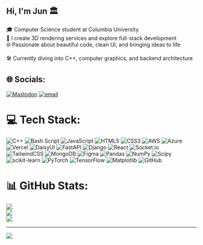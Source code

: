 ## Hi, I'm Jun 🏛️

🎓 Computer Science student at Columbia University<br/>
🌋 I create 3D rendering services and explore full-stack development<br/>
🌐 Passionate about beautiful code, clean UI, and bringing ideas to life<br/>  
🛠️ Currently diving into C++, computer graphics, and backend architecture<br/> 


## 🌐 Socials:
[![Mastodon](https://img.shields.io/badge/-MASTODON-%232B90D9?logo=mastodon&logoColor=white)](https://mastodon.social/@Jun) [![email](https://img.shields.io/badge/Email-D14836?logo=gmail&logoColor=white)](mailto:jl6316@columbia.edu) 

# 💻 Tech Stack:
![C++](https://img.shields.io/badge/c++-%2300599C.svg?style=flat&logo=c%2B%2B&logoColor=white) ![Bash Script](https://img.shields.io/badge/bash_script-%23121011.svg?style=flat&logo=gnu-bash&logoColor=white) ![JavaScript](https://img.shields.io/badge/javascript-%23323330.svg?style=flat&logo=javascript&logoColor=%23F7DF1E) ![HTML5](https://img.shields.io/badge/html5-%23E34F26.svg?style=flat&logo=html5&logoColor=white) ![CSS3](https://img.shields.io/badge/css3-%231572B6.svg?style=flat&logo=css3&logoColor=white) ![AWS](https://img.shields.io/badge/AWS-%23FF9900.svg?style=flat&logo=amazon-aws&logoColor=white) ![Azure](https://img.shields.io/badge/azure-%230072C6.svg?style=flat&logo=microsoftazure&logoColor=white) ![Vercel](https://img.shields.io/badge/vercel-%23000000.svg?style=flat&logo=vercel&logoColor=white) ![DaisyUI](https://img.shields.io/badge/daisyui-5A0EF8?style=flat&logo=daisyui&logoColor=white) ![FastAPI](https://img.shields.io/badge/FastAPI-005571?style=flat&logo=fastapi) ![Django](https://img.shields.io/badge/django-%23092E20.svg?style=flat&logo=django&logoColor=white) ![React](https://img.shields.io/badge/react-%2320232a.svg?style=flat&logo=react&logoColor=%2361DAFB) ![Socket.io](https://img.shields.io/badge/Socket.io-black?style=flat&logo=socket.io&badgeColor=010101) ![TailwindCSS](https://img.shields.io/badge/tailwindcss-%2338B2AC.svg?style=flat&logo=tailwind-css&logoColor=white) ![MongoDB](https://img.shields.io/badge/MongoDB-%234ea94b.svg?style=flat&logo=mongodb&logoColor=white) ![Figma](https://img.shields.io/badge/figma-%23F24E1E.svg?style=flat&logo=figma&logoColor=white) ![Pandas](https://img.shields.io/badge/pandas-%23150458.svg?style=flat&logo=pandas&logoColor=white) ![NumPy](https://img.shields.io/badge/numpy-%23013243.svg?style=flat&logo=numpy&logoColor=white) ![Scipy](https://img.shields.io/badge/SciPy-%230C55A5.svg?style=flat&logo=scipy&logoColor=%white) ![scikit-learn](https://img.shields.io/badge/scikit--learn-%23F7931E.svg?style=flat&logo=scikit-learn&logoColor=white) ![PyTorch](https://img.shields.io/badge/PyTorch-%23EE4C2C.svg?style=flat&logo=PyTorch&logoColor=white) ![TensorFlow](https://img.shields.io/badge/TensorFlow-%23FF6F00.svg?style=flat&logo=TensorFlow&logoColor=white) ![Matplotlib](https://img.shields.io/badge/Matplotlib-%23ffffff.svg?style=flat&logo=Matplotlib&logoColor=black) ![GitHub](https://img.shields.io/badge/github-%23121011.svg?style=flat&logo=github&logoColor=white)
# 📊 GitHub Stats:
![](https://github-readme-stats.vercel.app/api?username=juu2n&theme=swift&hide_border=false&include_all_commits=true&count_private=false)<br/>
![](https://nirzak-streak-stats.vercel.app/?user=juu2n&theme=swift&hide_border=false)<br/>
![](https://github-readme-stats.vercel.app/api/top-langs/?username=juu2n&theme=swift&hide_border=false&include_all_commits=true&count_private=false&layout=compact)

---
[![](https://visitcount.itsvg.in/api?id=juu2n&icon=0&color=0)](https://visitcount.itsvg.in)

<!-- Proudly created with GPRM ( https://gprm.itsvg.in ) -->
